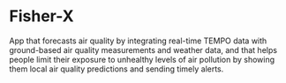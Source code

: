 # Fisher-X
App that forecasts air quality by integrating real-time TEMPO data with ground-based air quality measurements and weather data, and that helps people limit their exposure to unhealthy levels of air pollution by showing them local air quality predictions and sending timely alerts.
